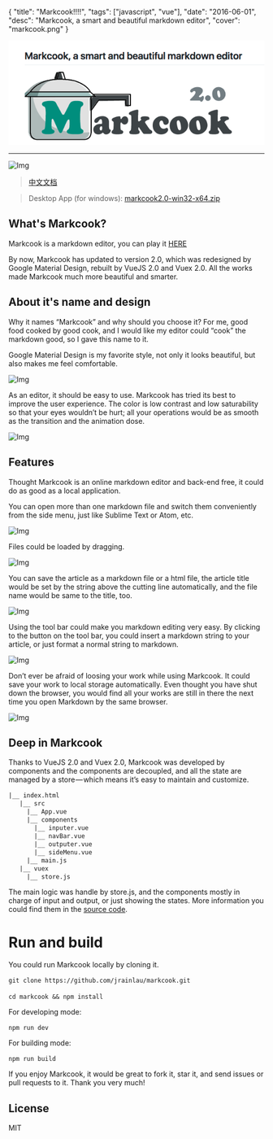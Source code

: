 {
  "title": "Markcook!!!!",
  "tags": ["javascript", "vue"],
  "date": "2016-06-01",
  "desc": "Markcook, a smart and beautiful markdown editor",
  "cover": "markcook.png"
}

![xxx](./imgs/markcook.png)

---
![Img](https://github.com/jrainlau/markcook/blob/2.0/Illustration/logo.png)

> [中文文档](https://segmentfault.com/a/1190000007062371?_ea=1225335)

> Desktop App (for windows): [markcook2.0-win32-x64.zip](https://coding.net/s/2138109d-89e4-4791-ac02-eeb2d4294b3e)

## What's Markcook?
Markcook is a markdown editor, you can play it [HERE](http://jrainlau.github.io/markcook/)

By now, Markcook has updated to version 2.0, which was redesigned by Google Material Design, rebuilt by VueJS 2.0 and Vuex 2.0. All the works made Markcook much more beautiful and smarter.

## About it's name and design
Why it names “Markcook” and why should you choose it? For me, good food cooked by good cook, and I would like my editor could “cook” the markdown good, so I gave this name to it.

Google Material Design is my favorite style, not only it looks beautiful, but also makes me feel comfortable.

![Img](https://github.com/jrainlau/markcook/blob/2.0/Illustration/1.gif)

As an editor, it should be easy to use. Markcook has tried its best to improve the user experience. The color is low contrast and low saturability so that your eyes wouldn’t be hurt; all your operations would be as smooth as the transition and the animation dose.

![Img](https://github.com/jrainlau/markcook/blob/2.0/Illustration/2.gif)

## Features
Thought Markcook is an online markdown editor and back-end free, it could do as good as a local application.

You can open more than one markdown file and switch them conveniently from the side menu, just like Sublime Text or Atom, etc.

![Img](https://github.com/jrainlau/markcook/blob/2.0/Illustration/3.gif)

Files could be loaded by dragging.

![Img](https://github.com/jrainlau/markcook/blob/2.0/Illustration/4.gif)

You can save the article as a markdown file or a html file, the article title would be set by the string above the cutting line automatically, and the file name would be same to the title, too.

![Img](https://github.com/jrainlau/markcook/blob/2.0/Illustration/5.gif)

Using the tool bar could make you markdown editing very easy. By clicking to the button on the tool bar, you could insert a markdown string to your article, or just format a normal string to markdown.

![Img](https://github.com/jrainlau/markcook/blob/2.0/Illustration/6.gif)

Don’t ever be afraid of loosing your work while using Markcook. It could save your work to local storage automatically. Even thought you have shut down the browser, you would find all your works are still in there the next time you open Markdown by the same browser.

![Img](https://github.com/jrainlau/markcook/blob/2.0/Illustration/7.gif)

## Deep in Markcook
Thanks to VueJS 2.0 and Vuex 2.0, Markcook was developed by components and the components are decoupled, and all the state are managed by a store — which means it’s easy to maintain and customize.
```
|__ index.html
   |__ src
     |__ App.vue
     |__ components
       |__ inputer.vue
       |__ navBar.vue
       |__ outputer.vue
       |__ sideMenu.vue
     |__ main.js
   |__ vuex
     |__ store.js
```
The main logic was handle by store.js, and the components mostly in charge of input and output, or just showing the states. More information you could find them in the [source code](https://github.com/jrainlau/markcook/blob/2.0/vuex/store.js).

# Run and build
You could run Markcook locally by cloning it.
```
git clone https://github.com/jrainlau/markcook.git

cd markcook && npm install
```

For developing mode:
```
npm run dev
```
For building mode:

```
npm run build
```

If you enjoy Markcook, it would be great to fork it, star it, and send issues or pull requests to it.
Thank you very much!

## License
MIT
